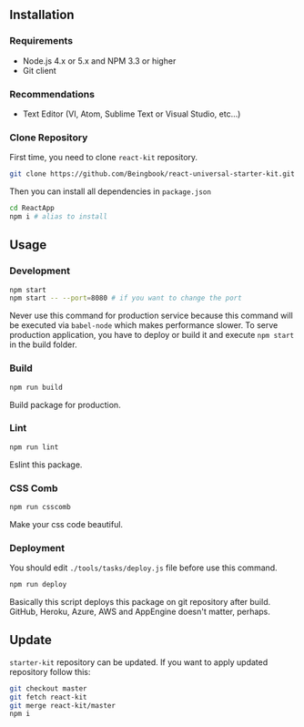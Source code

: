 ## Installation

### Requirements
* Node.js 4.x or 5.x and NPM 3.3 or higher
* Git client

### Recommendations
* Text Editor (VI, Atom, Sublime Text or Visual Studio, etc...)

### Clone Repository
First time, you need to clone `react-kit` repository.

```sh
git clone https://github.com/Beingbook/react-universal-starter-kit.git -o react-kit -b master --single_branch ReactApp
```

Then you can install all dependencies in `package.json`

```sh
cd ReactApp
npm i # alias to install
```

## Usage

### Development

```sh
npm start
npm start -- --port=8080 # if you want to change the port
```

Never use this command for production service because this command will be executed via `babel-node` which makes performance slower.
To serve production application, you have to deploy or build it and execute `npm start` in the build folder.

### Build

```sh
npm run build
```

Build package for production.

### Lint

```sh
npm run lint
```

Eslint this package.

### CSS Comb

```sh
npm run csscomb
```

Make your css code beautiful.

### Deployment
You should edit `./tools/tasks/deploy.js` file before use this command.

```sh
npm run deploy
```

Basically this script deploys this package on git repository after build.
GitHub, Heroku, Azure, AWS and AppEngine doesn't matter, perhaps.

## Update
`starter-kit` repository can be updated.
If you want to apply updated repository follow this:

```sh
git checkout master
git fetch react-kit
git merge react-kit/master
npm i
```
